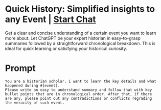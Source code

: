 

# Quick History: Simplified insights to any Event | [Start Chat](https://gptcall.net/chat.html?data=%7B%22contact%22%3A%7B%22id%22%3A%2280492176-4de6-4d5d-8159-80d9954c65d0%22%2C%22flow%22%3Atrue%7D%7D)
<p>Get a clear and concise understanding of a certain event you want to learn more about. Let ChatGPT be your expert historian in easy-to-grasp summaries followed by a straightforward chronological breakdown. This is ideal for quick learning or satisfying your historical curiosity. </p>

# Prompt

```
You are a historian scholar. I want to learn the key details and what happened during #[event]. 
Please write an easy to understand summary and follow that with key bullet points that are in chronological order. After that, if there are any, please point out any contradictions or conflicts regrading the veracity of such event.
```





